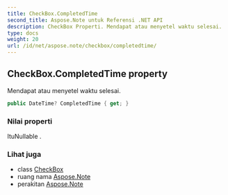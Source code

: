 ```yaml
---
title: CheckBox.CompletedTime
second_title: Aspose.Note untuk Referensi .NET API
description: CheckBox Properti. Mendapat atau menyetel waktu selesai.
type: docs
weight: 20
url: /id/net/aspose.note/checkbox/completedtime/
---
```

## CheckBox.CompletedTime property

Mendapat atau menyetel waktu selesai.

```csharp
public DateTime? CompletedTime { get; }
```

### Nilai properti

ItuNullable .

### Lihat juga

* class [CheckBox](../)
* ruang nama [Aspose.Note](../../checkbox/)
* perakitan [Aspose.Note](../../../)


